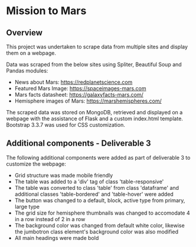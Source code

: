 # Mission to Mars

## Overview
This project was undertaken to scrape data from multiple sites and display them on a webpage. 

Data was scraped from the below sites using Spliter, Beautiful Soup and Pandas modules:
- News about Mars: https://redplanetscience.com 
- Featured Mars Image: https://spaceimages-mars.com
- Mars facts datasheet: https://galaxyfacts-mars.com/
- Hemisphere images of Mars: https://marshemispheres.com/

The scraped data was stored on MongoDB, retrieved and displayed on a webpage with the assistance of Flask and a custom index.html template. Bootstrap 3.3.7 was used for CSS customization.

## Additional components - Deliverable 3

The following additional components were added as part of deliverable 3 to customize the webpage:

- Grid structure was made mobile friendly
- The table was added to a 'div' tag of class 'table-responsive'
- The table was converted to class 'table' from class 'dataframe' and additional classes 'table-bordered' and 'table-hover' were added 
- The button was changed to a default, block, active type from primary, large type
- The grid size for hemisphere thumbnails was changed to accomodate 4 in a row instead of 2 in a row
- The background color was changed from default white color, likewise the jumbotron class element's background color was also modified
- All main headings were made bold